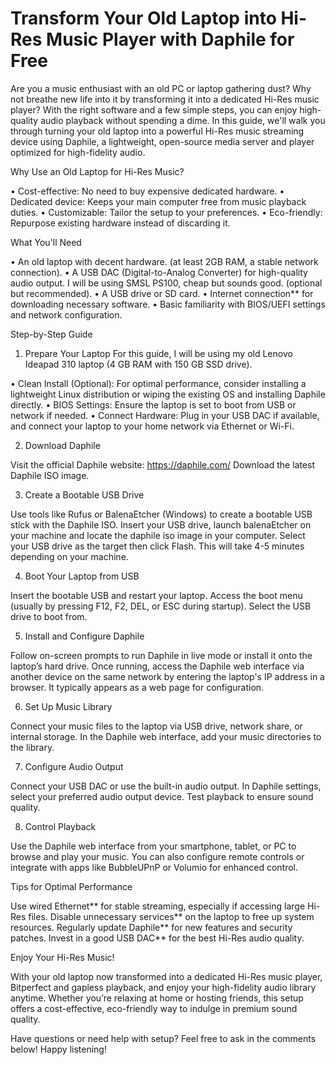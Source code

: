 # Transform Your Old Laptop into Hi-Res Music Player with Daphile for Free

Are you a music enthusiast with an old PC or laptop gathering dust? Why not breathe new life into it by transforming it into a dedicated Hi-Res music player? With the right software and a few simple steps, you can enjoy high-quality audio playback without spending a dime. In this guide, we'll walk you through turning your old laptop into a powerful Hi-Res music streaming device using Daphile, a lightweight, open-source media server and player optimized for high-fidelity audio.

Why Use an Old Laptop for Hi-Res Music?

•	Cost-effective: No need to buy expensive dedicated hardware.
•	Dedicated device: Keeps your main computer free from music playback duties.
•	Customizable: Tailor the setup to your preferences.
•	Eco-friendly: Repurpose existing hardware instead of discarding it.

What You'll Need

•	An old laptop with decent hardware. (at least 2GB RAM, a stable network connection).
•	A USB DAC (Digital-to-Analog Converter) for high-quality audio output. I will be using SMSL PS100, cheap but sounds good. (optional but recommended).
•	A USB drive or SD card.
•	Internet connection** for downloading necessary software.
•	Basic familiarity with BIOS/UEFI settings and network configuration.

Step-by-Step Guide

1. Prepare Your Laptop
For this guide, I will be using my old Lenovo Ideapad 310 laptop (4 GB RAM with 150 GB SSD drive).

•	Clean Install (Optional): For optimal performance, consider installing a lightweight Linux distribution or wiping the existing OS and installing Daphile directly.
•	BIOS Settings: Ensure the laptop is set to boot from USB or network if needed.
•	Connect Hardware: Plug in your USB DAC if available, and connect your laptop to your home network via Ethernet or Wi-Fi.

2. Download Daphile

Visit the official Daphile website: https://daphile.com/
Download the latest Daphile ISO image.

3. Create a Bootable USB Drive

Use tools like Rufus or BalenaEtcher (Windows) to create a bootable USB stick with the Daphile ISO.
Insert your USB drive, launch balenaEtcher on your machine and locate the daphile iso image in your computer. Select your USB drive as the target then click Flash. This will take 4-5 minutes depending on your machine.

4. Boot Your Laptop from USB

Insert the bootable USB and restart your laptop.
Access the boot menu (usually by pressing F12, F2, DEL, or ESC during startup).
Select the USB drive to boot from.

5. Install and Configure Daphile

Follow on-screen prompts to run Daphile in live mode or install it onto the laptop’s hard drive.
Once running, access the Daphile web interface via another device on the same network by entering the laptop's IP address in a browser. It typically appears as a web page for configuration.

6. Set Up Music Library

Connect your music files to the laptop via USB drive, network share, or internal storage.
In the Daphile web interface, add your music directories to the library.

7. Configure Audio Output

Connect your USB DAC or use the built-in audio output.
In Daphile settings, select your preferred audio output device.
Test playback to ensure sound quality.

8. Control Playback

Use the Daphile web interface from your smartphone, tablet, or PC to browse and play your music.
You can also configure remote controls or integrate with apps like BubbleUPnP or Volumio for enhanced control.

Tips for Optimal Performance

Use wired Ethernet** for stable streaming, especially if accessing large Hi-Res files.
Disable unnecessary services** on the laptop to free up system resources.
Regularly update Daphile** for new features and security patches.
Invest in a good USB DAC** for the best Hi-Res audio quality.

Enjoy Your Hi-Res Music!

With your old laptop now transformed into a dedicated Hi-Res music player, Bitperfect and gapless playback, and enjoy your high-fidelity audio library anytime. Whether you’re relaxing at home or hosting friends, this setup offers a cost-effective, eco-friendly way to indulge in premium sound quality.

Have questions or need help with setup? Feel free to ask in the comments below! Happy listening!

